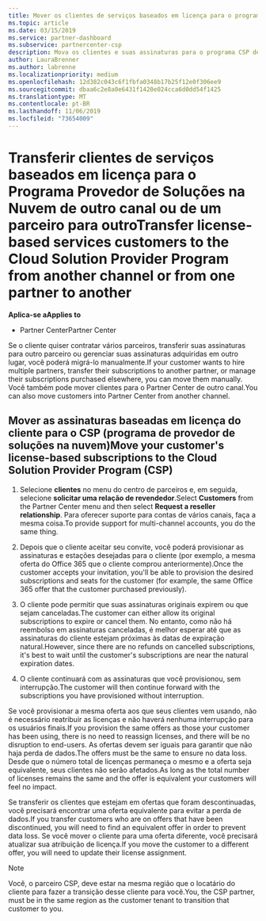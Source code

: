 ```yaml
---
title: Mover os clientes de serviços baseados em licença para o programa Provedor de Soluções na Nuvem no Partner Center | Partner Center
ms.topic: article
ms.date: 03/15/2019
ms.service: partner-dashboard
ms.subservice: partnercenter-csp
description: Mova os clientes e suas assinaturas para o programa CSP de outro canal ou de outro parceiro.
author: LauraBrenner
ms.author: labrenne
ms.localizationpriority: medium
ms.openlocfilehash: 12d382c043c6f1fbfa0348b17b25f12e0f306ee9
ms.sourcegitcommit: dbaa6c2e8a0e6431f1420e024cca6d0dd54f1425
ms.translationtype: MT
ms.contentlocale: pt-BR
ms.lasthandoff: 11/06/2019
ms.locfileid: "73654009"
---
```

# <a name="transfer-license-based-services-customers-to-the-cloud-solution-provider-program-from-another-channel-or-from-one-partner-to-another"></a><span data-ttu-id="726e9-103">Transferir clientes de serviços baseados em licença para o Programa Provedor de Soluções na Nuvem de outro canal ou de um parceiro para outro</span><span class="sxs-lookup"><span data-stu-id="726e9-103">Transfer license-based services customers to the Cloud Solution Provider Program from another channel or from one partner to another</span></span>

<span data-ttu-id="726e9-104">**Aplica-se a**</span><span class="sxs-lookup"><span data-stu-id="726e9-104">**Applies to**</span></span>

-  <span data-ttu-id="726e9-105">Partner Center</span><span class="sxs-lookup"><span data-stu-id="726e9-105">Partner Center</span></span>

<span data-ttu-id="726e9-106">Se o cliente quiser contratar vários parceiros, transferir suas assinaturas para outro parceiro ou gerenciar suas assinaturas adquiridas em outro lugar, você poderá migrá-lo manualmente.</span><span class="sxs-lookup"><span data-stu-id="726e9-106">If your customer wants to hire multiple partners, transfer their subscriptions to another partner, or manage their subscriptions purchased elsewhere, you can move them manually.</span></span> <span data-ttu-id="726e9-107">Você também pode mover clientes para o Partner Center de outro canal.</span><span class="sxs-lookup"><span data-stu-id="726e9-107">You can also move customers into Partner Center from another channel.</span></span>

## <a name="move-your-customers-license-based-subscriptions-to-the-cloud-solution-provider-program-csp"></a><span data-ttu-id="726e9-108">Mover as assinaturas baseadas em licença do cliente para o CSP (programa de provedor de soluções na nuvem)</span><span class="sxs-lookup"><span data-stu-id="726e9-108">Move your customer's license-based subscriptions to the Cloud Solution Provider Program (CSP)</span></span>

1. <span data-ttu-id="726e9-109">Selecione **clientes** no menu do centro de parceiros e, em seguida, selecione **solicitar uma relação de revendedor**.</span><span class="sxs-lookup"><span data-stu-id="726e9-109">Select **Customers** from the Partner Center menu and then select **Request a reseller relationship**.</span></span> <span data-ttu-id="726e9-110">Para oferecer suporte para contas de vários canais, faça a mesma coisa.</span><span class="sxs-lookup"><span data-stu-id="726e9-110">To provide support for multi-channel accounts, you do the same thing.</span></span>

2.  <span data-ttu-id="726e9-111">Depois que o cliente aceitar seu convite, você poderá provisionar as assinaturas e estações desejadas para o cliente (por exemplo, a mesma oferta do Office 365 que o cliente comprou anteriormente).</span><span class="sxs-lookup"><span data-stu-id="726e9-111">Once the customer accepts your invitation, you'll be able to provision the desired subscriptions and seats for the customer (for example, the same Office 365 offer that the customer purchased previously).</span></span>

3. <span data-ttu-id="726e9-112">O cliente pode permitir que suas assinaturas originais expirem ou que sejam canceladas.</span><span class="sxs-lookup"><span data-stu-id="726e9-112">The customer can either allow its original subscriptions to expire or cancel them.</span></span> <span data-ttu-id="726e9-113">No entanto, como não há reembolso em assinaturas canceladas, é melhor esperar até que as assinaturas do cliente estejam próximas às datas de expiração natural.</span><span class="sxs-lookup"><span data-stu-id="726e9-113">However, since there are no refunds on cancelled subscriptions, it's best to wait until the customer's subscriptions are near the natural expiration dates.</span></span>

4. <span data-ttu-id="726e9-114">O cliente continuará com as assinaturas que você provisionou, sem interrupção.</span><span class="sxs-lookup"><span data-stu-id="726e9-114">The customer will then continue forward with the subscriptions you have provisioned without interruption.</span></span>


<span data-ttu-id="726e9-115">Se você provisionar a mesma oferta aos que seus clientes vem usando, não é necessário reatribuir as licenças e não haverá nenhuma interrupção para os usuários finais.</span><span class="sxs-lookup"><span data-stu-id="726e9-115">If you provision the same offers as those your customer has been using, there is no need to reassign licenses, and there will be no disruption to end-users.</span></span> <span data-ttu-id="726e9-116">As ofertas devem ser iguais para garantir que não haja perda de dados.</span><span class="sxs-lookup"><span data-stu-id="726e9-116">The offers must be the same to ensure no data loss.</span></span> <span data-ttu-id="726e9-117">Desde que o número total de licenças permaneça o mesmo e a oferta seja equivalente, seus clientes não serão afetados.</span><span class="sxs-lookup"><span data-stu-id="726e9-117">As long as the total number of licenses remains the same and the offer is equivalent your customers will feel no impact.</span></span>

<span data-ttu-id="726e9-118">Se transferir os clientes que estejam em ofertas que foram descontinuadas, você precisará encontrar uma oferta equivalente para evitar a perda de dados.</span><span class="sxs-lookup"><span data-stu-id="726e9-118">If you transfer customers who are on offers that have been discontinued, you will need to find an equivalent offer in order to prevent data loss.</span></span> <span data-ttu-id="726e9-119">Se você mover o cliente para uma oferta diferente, você precisará atualizar sua atribuição de licença.</span><span class="sxs-lookup"><span data-stu-id="726e9-119">If you move the customer to a different offer, you will need to update their license assignment.</span></span>

>[!NOTE]
><span data-ttu-id="726e9-120">Você, o parceiro CSP, deve estar na mesma região que o locatário do cliente para fazer a transição desse cliente para você.</span><span class="sxs-lookup"><span data-stu-id="726e9-120">You, the CSP partner, must be in the same region as the customer tenant to transition that customer to you.</span></span> 



